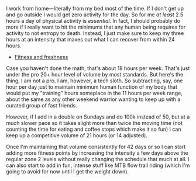 I work from home—literally from my bed most of the time. If I don't get up and go outside I would get zero activity for the day. So for me _at least_ 2.5 hours a day of physical activity is _essential_. In fact, I should probably do more if I really want to hit the minimums that any human being requires for activity to not entropy to death. Instead, I just make sure to keep my three hours at an intensity that maxes out what I can recover from within 24 hours.

- [Fitness and freshness](Fitness%20and%20freshness.md)

Case you haven't done the math, that's about 18 hours per week. That's just under the pro 20+ hour level of volume by most standards. But here's the thing, I am not a pro. I am, however, a tech sloth. So subtracting, say, one hour per day just to maintain minimum human function of my body that would put my "training" hours someplace in the 11 hours per week range, about the same as any other weekend warrior wanting to keep up with a curated group of fast friends.

However, if I add in a double on Sundays and do 100k instead of 50, but at a much slower pace so it takes slight more than twice the moving time (not counting the time for eating and coffee stops which make it so fun) I can keep up a competitive volume of 21 hours (or 14 adjusted).

Once I'm maintaining that volume consistently for 42 days or so I can start adding more fitness points by increasing the intensity a few days above the regular zone 2 levels without really changing the schedule that much at all. I can also start to add in fun, intense stuff like MTB flow trail riding (which I'm going to avoid for now until I get the weight down).
